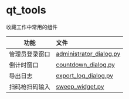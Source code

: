# qt_tools
收藏工作中常用的组件

| 功能        | 文件                                                                                            |
|-----------|:----------------------------------------------------------------------------------------------|
| 管理员登录窗口   | [administrator_dialog.py](administrator_dialog.py)                                            |
| 倒计时窗口     | [countdown_dialog.py](countdown_dialog.py)                                                    |
| 导出日志      | [export_log_dialog.py](export_log_dialog.py)                                                  |
| 扫码枪扫码输入 | [sweep_widget.py](sweep_widget.py)                                                  |


